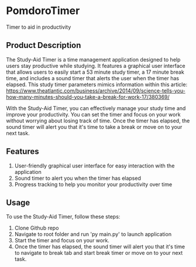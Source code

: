 # PomdoroTimer
Timer to aid in productivity

## Product Description
The Study-Aid Timer is a time management application designed to help users stay productive while studying. It features a graphical user interface that allows users to easily start a 53 minute study timer, a 17 minute break time, and includes a sound timer that alerts the user when the timer has elapsed.  This study timer parameters mimics information within this article: https://www.theatlantic.com/business/archive/2014/09/science-tells-you-how-many-minutes-should-you-take-a-break-for-work-17/380369/

With the Study-Aid Timer, you can effectively manage your study time and improve your productivity. You can set the timer and focus on your work without worrying about losing track of time. Once the timer has elapsed, the sound timer will alert you that it's time to take a break or move on to your next task.


## Features
1. User-friendly graphical user interface for easy interaction with the application
2. Sound timer to alert you when the timer has elapsed
3. Progress tracking to help you monitor your productivity over time

## Usage
To use the Study-Aid Timer, follow these steps:

1. Clone Github repo
2. Navigate to root folder and run 'py main.py' to launch application
3. Start the timer and focus on your work.
4. Once the timer has elapsed, the sound timer will alert you that it's time to navigate to break tab and start break timer or move on to your next task.

